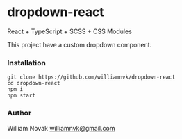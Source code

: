 # dropdown-react

React + TypeScript + SCSS + CSS Modules

This project have a custom dropdown component.

### Installation

```
git clone https://github.com/williamnvk/dropdown-react
cd dropdown-react
npm i
npm start
```

### Author

William Novak <williamnvk@gmail.com>
